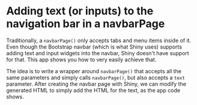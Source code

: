 # Adding text (or inputs) to the navigation bar in a navbarPage

Traditionally, a `navbarPage()` only accepts tabs and menu items inside of it. Even though the Bootstrap navbar (which is what Shiny uses) supports adding text and input widgets into the navbar, Shiny doesn't have support for that. This app shows you how to very easily achieve that.

The idea is to write a wrapper around `navbarPage()` that accepts all the same parameters and simply calls `navbarPage()`, but also accepts a `text` parameter. After creating the navbar page with Shiny, we can modify the generated HTML to simply add the HTML for the text, as the app code shows.

